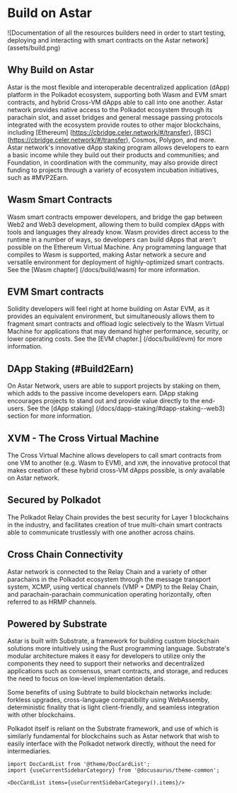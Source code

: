 # Build on Astar
![Documentation of all the resources builders need in order to start testing, deploying and interacting with smart contracts on the Astar network] (assets/build.png)

## Why Build on Astar
Astar is the most flexible and interoperable decentralized application (dApp) platform in the Polkadot ecosystem, supporting both Wasm and EVM smart contracts, and hybrid Cross-VM dApps able to call into one another. Astar network provides native access to the Polkadot ecosystem through its parachain slot, and asset bridges and general message passing protocols integrated with the ecosystem  provide routes to other major blockchains, including [Ethereum] (https://cbridge.celer.network/#/transfer), [BSC] (https://cbridge.celer.network/#/transfer), Cosmos, Polygon, and more. Astar network's innovative dApp staking program allows developers to earn a basic income while they build out their products and communities; and Foundation, in coordination with the community, may also provide direct funding to projects through a variety of ecosystem incubation initiatives, such as #MVP2Earn.

## Wasm Smart Contracts
Wasm smart contracts empower developers, and bridge the gap between Web2 and Web3 development, allowing them to build complex dApps with tools and languages they already know. Wasm provides direct access to the runtime in a number of ways, so developers can build dApps that aren't possible on the Ethereum Virtual Machine. Any programming language that compiles to Wasm is supported, making Astar network a secure and versatile environment for deployment of highly-optimized smart contracts. See the [Wasm chapter] (/docs/build/wasm) for more information.

## EVM Smart contracts
Solidity developers will feel right at home building on Astar EVM, as it provides an equivalent environment, but simultaneously allows them to fragment smart contracts and offload logic selectively to the Wasm Virtual Machine for applications that may demand higher performance, security, or lower operating costs. See the [EVM chapter.] (/docs/build/evm) for more information.

## DApp Staking (#Build2Earn)
On Astar Network, users are able to support projects by staking on them, which adds to the passive income developers earn. DApp staking encourages projects to stand out and provide value directly to the end-users. See the [dApp staking] (/docs/dapp-staking/#dapp-staking--web3) section for more information.

## XVM - The Cross Virtual Machine
The Cross Virtual Machine allows developers to call smart contracts from one VM to another (e.g. Wasm to EVM), and `XVM`, the innovative protocol that makes creation of these hybrid cross-VM dApps possible, is *only* available on Astar network.

## Secured by Polkadot
The Polkadot Relay Chain provides the best security for Layer 1 blockchains in the industry, and facilitates creation of true multi-chain smart contracts able to communicate trustlessly with one another across chains.

## Cross Chain Connectivity
Astar network is connected to the Relay Chain and a variety of other parachains in the Polkadot ecosystem through the message transport system, XCMP, using vertical channels (VMP + DMP) to the Relay Chain, and parachain-parachain communication operating horizontally, often referred to as HRMP channels.

## Powered by Substrate
Astar is built with Substrate, a framework for building custom blockchain solutions more intuitively using the Rust programming language. Substrate's modular architecture makes it easy for developers to utilize only the components they need to support their networks and decentralized applications such as consensus, smart contracts, and storage, and reduces the need to focus on low-level implementation details. 

Some benefits of using Subtrate to build blockchain networks include: forkless upgrades, cross-language compatibility using WebAssemby, deterministic finality that is light client-friendly, and seamless integration with other blockchains.

Polkadot itself is reliant on the Substrate framework, and use of which is similarly fundamental for blockchains such as Astar network that wish to easily interface with the Polkadot network directly, without the need for intermediaries.

```mdx-code-block
import DocCardList from '@theme/DocCardList';
import {useCurrentSidebarCategory} from '@docusaurus/theme-common';

<DocCardList items={useCurrentSidebarCategory().items}/>
```
